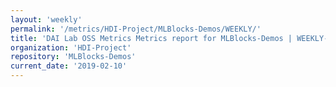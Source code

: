 ```yaml
---
layout: 'weekly'
permalink: '/metrics/HDI-Project/MLBlocks-Demos/WEEKLY/'
title: 'DAI Lab OSS Metrics Metrics report for MLBlocks-Demos | WEEKLY-REPORT-2019-02-10'
organization: 'HDI-Project'
repository: 'MLBlocks-Demos'
current_date: '2019-02-10'
---
```

